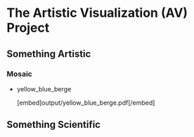 
# The Artistic Visualization (AV) Project

## Something Artistic

### Mosaic

* yellow_blue_berge

  [embed]output/yellow_blue_berge.pdf[/embed]

## Something Scientific
